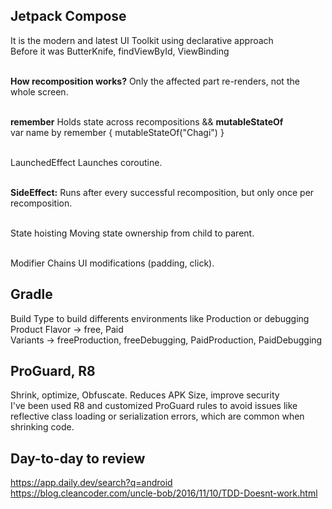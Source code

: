 ## Jetpack Compose
It is the modern and latest UI Toolkit using declarative approach
<br>Before it was ButterKnife, findViewById, ViewBinding

<br><b>How recomposition works?</b> Only the affected part re-renders, not the whole screen.

<br><b>remember</b>	Holds state across recompositions &&
<b>mutableStateOf</b>
<br>var name by remember { mutableStateOf("Chagi") }

<br>LaunchedEffect	Launches coroutine.

<br><b>SideEffect:</b> Runs after every successful recomposition, but only once per recomposition.

<br>State hoisting	Moving state ownership from child to parent.

<br>Modifier	Chains UI modifications (padding, click).

## Gradle
Build Type to build differents environments like Production or debugging
<br>Product Flavor -> free, Paid
<br>Variants -> freeProduction, freeDebugging, PaidProduction, PaidDebugging

## ProGuard, R8
Shrink, optimize, Obfuscate. Reduces APK Size, improve security
<br>I've been used R8 and customized ProGuard rules to avoid issues like reflective class loading or serialization errors, which are common when shrinking code.

## Day-to-day to review
https://app.daily.dev/search?q=android
<br>https://blog.cleancoder.com/uncle-bob/2016/11/10/TDD-Doesnt-work.html

